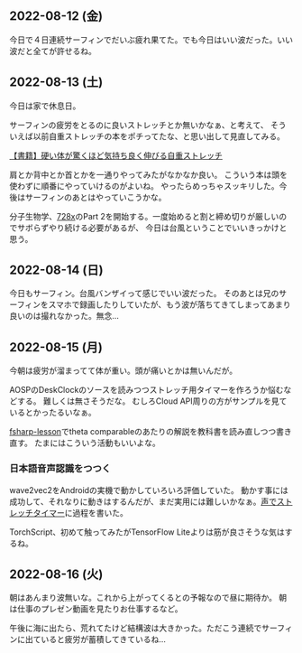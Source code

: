 ## 2022-08-12 (金)

今日で４日連続サーフィンでだいぶ疲れ果てた。でも今日はいい波だった。いい波だと全てが許せるね。

## 2022-08-13 (土)

今日は家で休息日。

サーフィンの疲労をとるのに良いストレッチとか無いかなぁ、と考えて、
そういえば以前自重ストレッチの本をポチってたな、と思い出して見直してみる。

[【書籍】硬い体が驚くほど気持ち良く伸びる自重ストレッチ](【書籍】硬い体が驚くほど気持ち良く伸びる自重ストレッチ.md)

肩とか背中とか首とかを一通りやってみたがなかなか良い。
こういう本は頭を使わずに順番にやっていけるのがよいね。
やったらめっちゃスッキリした。今後はサーフィンのあとはやっていこうかな。

分子生物学、[728x](728x.md)のPart 2を開始する。一度始めると割と締め切りが厳しいのでサボらずやり続ける必要があるが、
今日は台風ということでいいきっかけと思う。

## 2022-08-14 (日)

今日もサーフィン。台風バンザイって感じでいい波だった。
そのあとは兄のサーフィンをスマホで録画したりしていたが、もう波が落ちてきてしまってあまり良いのは撮れなかった。無念…

## 2022-08-15 (月)

今朝は疲労が溜まってて体が重い。頭が痛いとかは無いんだが。

AOSPのDeskClockのソースを読みつつストレッチ用タイマーを作ろうか悩むなどする。
難しくは無さそうだな。
むしろCloud API周りの方がサンプルを見ているとかったるいなぁ。

[fsharp-lesson](https://karino2.github.io/fsharp-lesson/toyrel.html)でtheta comparableのあたりの解説を教科書を読み直しつつ書き直す。
たまにはこういう活動もいいよな。

### 日本語音声認識をつつく

wave2vec2をAndroidの実機で動かしていろいろ評価していた。
動かす事には成功して、それなりに動きはするんだが、まだ実用には難しいかなぁ。[声でストレッチタイマー](声でストレッチタイマー.md)に過程を書いた。

TorchScript、初めて触ってみたがTensorFlow Liteよりは筋が良さそうな気はするね。

## 2022-08-16 (火)

朝はあんまり波無いな。これから上がってくるとの予報なので昼に期待か。
朝は仕事のプレゼン動画を見たりお仕事するなど。

午後に海に出たら、荒れてたけど結構波は大きかった。ただこう連続でサーフィンに出ていると疲労が蓄積してきているね…